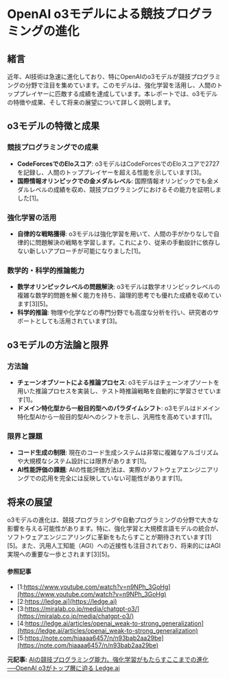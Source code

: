 # OpenAI o3モデルによる競技プログラミングの進化

## 緒言

近年、AI技術は急速に進化しており、特にOpenAIのo3モデルが競技プログラミングの分野で注目を集めています。このモデルは、強化学習を活用し、人間のトッププレイヤーに匹敵する成績を達成しています。本レポートでは、o3モデルの特徴や成果、そして将来の展望について詳しく説明します。

## o3モデルの特徴と成果

### **競技プログラミングでの成果**

- **CodeForcesでのEloスコア**: o3モデルはCodeForcesでのEloスコアで2727を記録し、人間のトッププレイヤーを超える性能を示しています[3]。
- **国際情報オリンピックでの金メダルレベル**: 国際情報オリンピックでも金メダルレベルの成績を収め、競技プログラミングにおけるその能力を証明しました[1]。

### **強化学習の活用**

- **自律的な戦略獲得**: o3モデルは強化学習を用いて、人間の手がかりなしで自律的に問題解決の戦略を学習します。これにより、従来の手動設計に依存しない新しいアプローチが可能になりました[1]。

### **数学的・科学的推論能力**

- **数学オリンピックレベルの問題解決**: o3モデルは数学オリンピックレベルの複雑な数学的問題を解く能力を持ち、論理的思考でも優れた成績を収めています[3][5]。
- **科学的推論**: 物理や化学などの専門分野でも高度な分析を行い、研究者のサポートとしても活用されています[3]。

## o3モデルの方法論と限界

### **方法論**

- **チェーンオブソートによる推論プロセス**: o3モデルはチェーンオブソートを用いた推論プロセスを実装し、テスト時推論戦略を自動的に学習させています[1]。
- **ドメイン特化型から一般目的型へのパラダイムシフト**: o3モデルはドメイン特化型AIから一般目的型AIへのシフトを示し、汎用性を高めています[1]。

### **限界と課題**

- **コード生成の制限**: 現在のコード生成システムは非常に複雑なアルゴリズムや大規模なシステム設計には限界があります[1]。
- **AI性能評価の課題**: AIの性能評価方法は、実際のソフトウェアエンジニアリングでの応用を完全には反映していない可能性があります[1]。

## 将来の展望

o3モデルの進化は、競技プログラミングや自動プログラミングの分野で大きな影響を与える可能性があります。特に、強化学習と大規模言語モデルの統合が、ソフトウェアエンジニアリングに革新をもたらすことが期待されています[1][5]。また、汎用人工知能（AGI）への近接性も注目されており、将来的にはAGI実現への重要な一歩とされます[3][5]。

#### 参照記事
- [1:https://www.youtube.com/watch?v=n9NPh_3GoHg](https://www.youtube.com/watch?v=n9NPh_3GoHg)
- [2:https://ledge.ai](https://ledge.ai)
- [3:https://miralab.co.jp/media/chatgpt-o3/](https://miralab.co.jp/media/chatgpt-o3/)
- [4:https://ledge.ai/articles/openai_weak-to-strong_generalization](https://ledge.ai/articles/openai_weak-to-strong_generalization)
- [5:https://note.com/hiaaaa6457/n/n93bab2aa29be](https://note.com/hiaaaa6457/n/n93bab2aa29be)


**元記事:** [AIの競技プログラミング能力、強化学習がもたらすここまでの進化──OpenAI o3がトップ層に迫る Ledge.ai](https://ledge.ai/articles/ai_competitive_programming_reinforcement_learning_openai_o3)